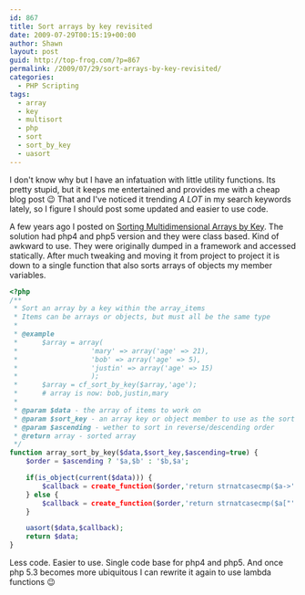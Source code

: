 ```yaml
---
id: 867
title: Sort arrays by key revisited
date: 2009-07-29T00:15:19+00:00
author: Shawn
layout: post
guid: http://top-frog.com/?p=867
permalink: /2009/07/29/sort-arrays-by-key-revisited/
categories:
  - PHP Scripting
tags:
  - array
  - key
  - multisort
  - php
  - sort
  - sort_by_key
  - uasort
---
```

I don't know why but I have an infatuation with little utility functions. Its pretty stupid, but it keeps me entertained and provides me with a cheap blog post 😉 That and I've noticed it trending _A LOT_ in my search keywords lately, so I figure I should post some updated and easier to use code.

A few years ago I posted on [Sorting Multidimensional Arrays by Key](http://top-frog.com/2006/11/08/php_sort_multidimensional_arrays_by_key/). The solution had php4 and php5 version and they were class based. Kind of awkward to use. They were originally dumped in a framework and accessed statically. After much tweaking and moving it from project to project it is down to a single function that also sorts arrays of objects my member variables.



``` php
<?php
/**
 * Sort an array by a key within the array_items
 * Items can be arrays or objects, but must all be the same type
 *
 * @example
 * 		$array = array(
 *					'mary' => array('age' => 21),
 * 					'bob' => array('age' => 5),
 *					'justin' => array('age' => 15)
 *					);
 *		$array = cf_sort_by_key($array,'age');
 *		# array is now: bob,justin,mary
 *
 * @param $data - the array of items to work on
 * @param $sort_key - an array key or object member to use as the sort key
 * @param $ascending - wether to sort in reverse/descending order
 * @return array - sorted array
 */
function array_sort_by_key($data,$sort_key,$ascending=true) {
	$order = $ascending ? '$a,$b' : '$b,$a';

	if(is_object(current($data))) {
		$callback = create_function($order,'return strnatcasecmp($a->'.$sort_key.',$b->'.$sort_key.');');
	} else {
		$callback = create_function($order,'return strnatcasecmp($a["'.$sort_key.'"],$b["'.$sort_key.'"]);');
	}

	uasort($data,$callback);
	return $data;
}
```

Less code. Easier to use. Single code base for php4 and php5. And once php 5.3 becomes more ubiquitous I can rewrite it again to use lambda functions 😉